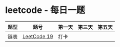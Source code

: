 # leetcode - 每日一题

|  题型   | 题号  | 第一天 | 第三天 | 第五天 | 
|  ----  | ----  | ----  | ----  | ----  |
| 链表 | [LeetCode 19](https://leetcode-cn.com/problems/remove-nth-node-from-end-of-list/) | 打卡 |  |  | 
